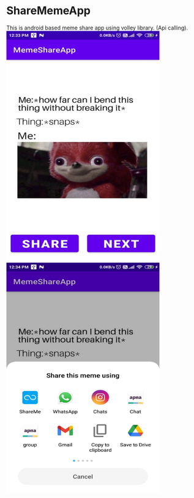 # ShareMemeApp
This is android based meme share app using volley library.  (Api calling).<br>
<img src="images/ss1.jpeg" height="600" width="400">
<img src="images/ss2.jpeg" height="600" width="400">
